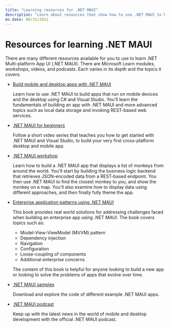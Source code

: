 ```yaml
---
title: "Learning resources for .NET MAUI"
description: "Learn about resources that show how to use .NET MAUI to build apps that run on mobile devices and the desktop."
ms.date: 08/15/2022
---
```


# Resources for learning .NET MAUI

There are many different resources available for you to use to learn .NET Multi-platform App UI (.NET MAUI). There are Microsoft Learn modules, workshops, videos, and podcasts. Each varies in its depth and the topics it covers.

- [Build mobile and desktop apps with .NET MAUI](/learn/paths/build-apps-with-dotnet-maui)

  Learn how to use .NET MAUI to build apps that run on mobile devices and the desktop using C# and Visual Studio. You'll learn the fundamentals of building an app with .NET MAUI and more advanced topics such as local data storage and invoking REST-based web services.

- [.NET MAUI for beginners](https://www.youtube.com/playlist?list=PLdo4fOcmZ0oUBAdL2NwBpDs32zwGqb9DY)

  Follow a short video series that teaches you how to get started with .NET MAUI and Visual Studio, to build your very first cross-platform desktop and mobile app.

- [.NET MAUI workshop](https://github.com/dotnet-presentations/dotnet-maui-workshop)

  Learn how to build a .NET MAUI app that displays a list of monkeys from around the world. You'll start by building the business logic backend that retrieves JSON-encoded data from a REST-based endpoint. You then use .NET MAUI to find the closest monkey to you, and show the monkey on a map. You'll also examine how to display data using different approaches, and then finally fully theme the app.

- [Enterprise application patterns using .NET MAUI](/dotnet/architecture/maui/)  

  This book provides real world solutions for addressing challenges faced when building an enterprise app using .NET MAUI. The book covers topics such as:
  
  - Model-View-ViewModel (MVVM) pattern
  - Dependency injection
  - Navigation
  - Configuration
  - Loose-coupling of components
  - Additional enterprise concerns
  
  The content of this book is helpful for anyone looking to build a new app or looking to solve the problems of apps that evolve over time.

- [.NET MAUI samples](/samples/browse/?expanded=dotnet&products=dotnet-maui)

  Download and explore the code of different example .NET MAUI apps.

- [.NET MAUI podcast](https://www.dotnetmauipodcast.com)

  Keep up with the latest news in the world of mobile and desktop development with the official .NET MAUI podcast.
